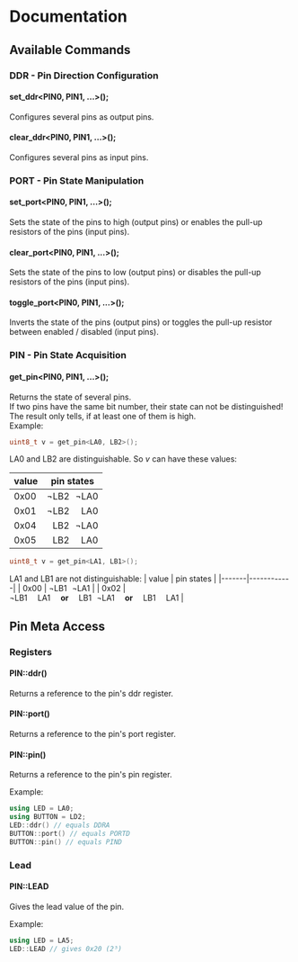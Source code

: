 # Documentation

## Available Commands

### DDR - Pin Direction Configuration

#### set_ddr<PIN0, PIN1, ...>();
Configures several pins as output pins.
#### clear_ddr<PIN0, PIN1, ...>();
Configures several pins as input pins.

### PORT - Pin State Manipulation
#### set_port<PIN0, PIN1, ...>();
Sets the state of the pins to high (output pins) or enables the pull-up resistors of the pins (input pins).
#### clear_port<PIN0, PIN1, ...>();
Sets the state of the pins to low (output pins) or disables the pull-up resistors of the pins (input pins).
#### toggle_port<PIN0, PIN1, ...>();
Inverts the state of the pins (output pins) or toggles the pull-up resistor between enabled / disabled (input pins).

### PIN - Pin State Acquisition
#### get_pin<PIN0, PIN1, ...>();
Returns the state of several pins.  
If two pins have the same bit number, their state can not be distinguished! The result only tells, if at least one of them is high.  
Example:
```c++
uint8_t v = get_pin<LA0, LB2>();
```
LA0 and LB2 are distinguishable. So *v* can have these values:

| value | pin states |
|-------|------------|
| 0x00  | ¬LB2&#x2007;¬LA0  |
| 0x01  | ¬LB2&#x2007;&#x2007;LA0  |
| 0x04  | &#x2007;LB2&#x2007;¬LA0  |
| 0x05  | &#x2007;LB2&#x2007;&#x2007;LA0  |

```c++
uint8_t v = get_pin<LA1, LB1>();
```
LA1 and LB1 are not distinguishable:
| value | pin states |
|-------|------------|
| 0x00  | ¬LB1&#x2007;¬LA1  |
| 0x02  | ¬LB1&#x2007;&#x2007;LA1&#x2007;&#x2007;**or**&#x2007;&#x2007;LB1&#x2007;¬LA1&#x2007;&#x2007;**or**&#x2007;&#x2007;LB1&#x2007;&#x2007;LA1 |

## Pin Meta Access

### Registers

#### PIN::ddr()
Returns a reference to the pin's ddr register.
#### PIN::port()
Returns a reference to the pin's port register.
#### PIN::pin()
Returns a reference to the pin's pin register.

Example:
```c++
using LED = LA0;
using BUTTON = LD2;
LED::ddr() // equals DDRA
BUTTON::port() // equals PORTD
BUTTON::pin() // equals PIND
```

### Lead

#### PIN::LEAD
Gives the lead value of the pin.

Example:
```c++
using LED = LA5;
LED::LEAD // gives 0x20 (2⁵)
```